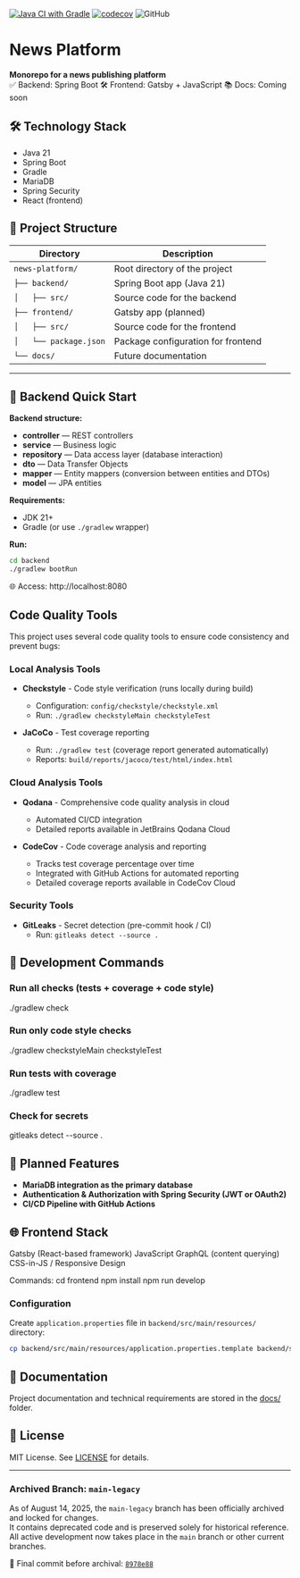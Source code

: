 [![Java CI with Gradle](https://github.com/rkonoplev/news-platform/actions/workflows/gradle-ci.yml/badge.svg)](https://github.com/rkonoplev/news-platform/actions/workflows/gradle-ci.yml)
[![codecov](https://codecov.io/gh/rkonoplev/news-platform/graph/badge.svg?token=YOUR_TOKEN)](https://codecov.io/gh/rkonoplev/news-platform)
![GitHub](https://img.shields.io/github/license/rkonoplev/news-platform)

# News Platform

**Monorepo for a news publishing platform**  
✅ Backend: Spring Boot
🛠 Frontend: Gatsby + JavaScript
📚 Docs: Coming soon

## 🛠 Technology Stack
- Java 21
- Spring Boot
- Gradle
- MariaDB
- Spring Security
- React (frontend)

## 📂 Project Structure

| Directory              | Description                        |
|------------------------|------------------------------------|
| `news-platform/`       | Root directory of the project      |
| `├── backend/`         | Spring Boot app (Java 21)          |
| `│   ├── src/`         | Source code for the backend        |
| `├── frontend/`        | Gatsby app (planned)               |
| `│   ├── src/`         | Source code for the frontend       |
| `│   └── package.json` | Package configuration for frontend |
| `└── docs/`            | Future documentation               |


---

## 🚀 Backend Quick Start

**Backend structure:**

- **controller** — REST controllers
- **service** — Business logic
- **repository** — Data access layer (database interaction)
- **dto** — Data Transfer Objects
- **mapper** — Entity mappers (conversion between entities and DTOs)
- **model** — JPA entities

**Requirements:**
- JDK 21+
- Gradle (or use `./gradlew` wrapper)

**Run:**
```bash
cd backend
./gradlew bootRun
```
🌐 Access: http://localhost:8080

## Code Quality Tools

This project uses several code quality tools to ensure code consistency and prevent bugs:

### Local Analysis Tools
- **Checkstyle** - Code style verification (runs locally during build)
    - Configuration: `config/checkstyle/checkstyle.xml`
    - Run: `./gradlew checkstyleMain checkstyleTest`

- **JaCoCo** - Test coverage reporting
    - Run: `./gradlew test` (coverage report generated automatically)
    - Reports: `build/reports/jacoco/test/html/index.html`

### Cloud Analysis Tools
- **Qodana** - Comprehensive code quality analysis in cloud
    - Automated CI/CD integration
    - Detailed reports available in JetBrains Qodana Cloud

- **CodeCov** - Code coverage analysis and reporting
    - Tracks test coverage percentage over time
    - Integrated with GitHub Actions for automated reporting
    - Detailed coverage reports available in CodeCov Cloud

### Security Tools
- **GitLeaks** - Secret detection (pre-commit hook / CI)
    - Run: `gitleaks detect --source .`

## 🚀 Development Commands

### Run all checks (tests + coverage + code style)
./gradlew check

### Run only code style checks
./gradlew checkstyleMain checkstyleTest

### Run tests with coverage
./gradlew test

### Check for secrets
gitleaks detect --source .

## 📌 Planned Features

- **MariaDB integration as the primary database**
- **Authentication & Authorization with Spring Security (JWT or OAuth2)**
- **CI/CD Pipeline with GitHub Actions**

## 🌐 Frontend Stack

Gatsby (React-based framework)
JavaScript
GraphQL (content querying)
CSS-in-JS / Responsive Design

Commands:
cd frontend
npm install
npm run develop

### Configuration
Create `application.properties` file in `backend/src/main/resources/` directory:
```bash
cp backend/src/main/resources/application.properties.template backend/src/main/resources/application.properties
```

## 📖 Documentation
Project documentation and technical requirements are stored in the [docs/](docs/) folder.

## 📜 License
MIT License. See [LICENSE](LICENSE) for details.

---

### Archived Branch: `main-legacy`

As of August 14, 2025, the `main-legacy` branch has been officially archived and locked for changes.  
It contains deprecated code and is preserved solely for historical reference.  
All active development now takes place in the `main` branch or other current branches.

🔗 Final commit before archival: [`8978e88`](https://github.com/rkonoplev/news-platform/commit/8978e8845a911aec1f2271e4e17f5013ef700efb)
